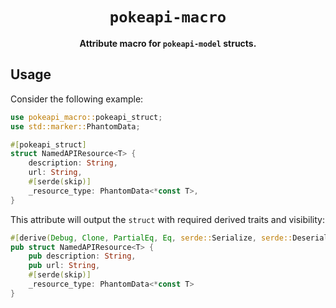 <div align="center">
  <h1><code>pokeapi-macro</code></h1>

  <p>
    <strong>Attribute macro for <code>pokeapi-model</code> structs.</strong>
  </p>
</div>

## Usage

Consider the following example:

```rust
use pokeapi_macro::pokeapi_struct;
use std::marker::PhantomData;

#[pokeapi_struct]
struct NamedAPIResource<T> {
    description: String,
    url: String,
    #[serde(skip)]
    _resource_type: PhantomData<*const T>,
}
```

This attribute will output the `struct` with required derived traits and visibility:

```rust
#[derive(Debug, Clone, PartialEq, Eq, serde::Serialize, serde::Deserialize)]
pub struct NamedAPIResource<T> {
    pub description: String,
    pub url: String,
    #[serde(skip)]
    _resource_type: PhantomData<*const T>
}
```
